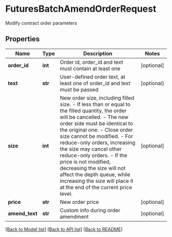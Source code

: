 # FuturesBatchAmendOrderRequest

Modify contract order parameters
## Properties
Name | Type | Description | Notes
------------ | ------------- | ------------- | -------------
**order_id** | **int** | Order id, order_id and text must contain at least one | [optional] 
**text** | **str** | User-defined order text, at least one of order_id and text must be passed | [optional] 
**size** | **int** | New order size, including filled size. - If less than or equal to the filled quantity, the order will be cancelled. - The new order side must be identical to the original one. - Close order size cannot be modified. - For reduce-only orders, increasing the size may cancel other reduce-only orders. - If the price is not modified, decreasing the size will not affect the depth queue, while increasing the size will place it at the end of the current price level. | [optional] 
**price** | **str** | New order price | [optional] 
**amend_text** | **str** | Custom info during order amendment | [optional] 

[[Back to Model list]](../README.md#documentation-for-models) [[Back to API list]](../README.md#documentation-for-api-endpoints) [[Back to README]](../README.md)


